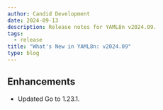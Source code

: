 ```yaml
---
author: Candid Development
date: 2024-09-13
description: Release notes for YAML8n v2024.09.
tags:
  - release
title: "What's New in YAML8n: v2024.09"
type: blog
---
```


## Enhancements

- Updated Go to 1.23.1.
